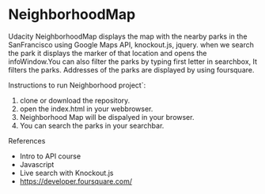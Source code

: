 # NeighborhoodMap


Udacity NeighborhoodMap displays the map with the nearby parks in the SanFrancisco using Google Maps API, knockout.js, jquery.
when we search the park it displays the marker of that location and opens the infoWindow.You can also filter the parks by typing first letter in searchbox, It filters the parks. Addresses of the parks are displayed by using foursquare.

Instructions to run Neighborhood project`:

1. clone or download the repository.
2. open the index.html in your webbrowser.
3. Neighborhood Map will be dispalyed in your browser.
4. You can search the parks in your searchbar.


References
- Intro to API course
- Javascript
- Live search with Knockout.js
- https://developer.foursquare.com/